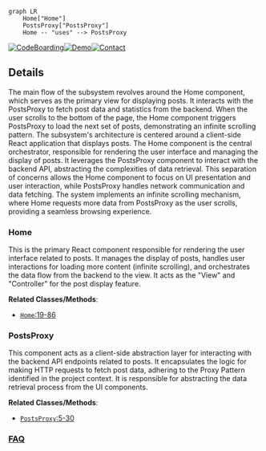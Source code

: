 ```mermaid
graph LR
    Home["Home"]
    PostsProxy["PostsProxy"]
    Home -- "uses" --> PostsProxy
```

[![CodeBoarding](https://img.shields.io/badge/Generated%20by-CodeBoarding-9cf?style=flat-square)](https://github.com/CodeBoarding/CodeBoarding)[![Demo](https://img.shields.io/badge/Try%20our-Demo-blue?style=flat-square)](https://www.codeboarding.org/demo)[![Contact](https://img.shields.io/badge/Contact%20us%20-%20contact@codeboarding.org-lightgrey?style=flat-square)](mailto:contact@codeboarding.org)

## Details

The main flow of the subsystem revolves around the Home component, which serves as the primary view for displaying posts. It interacts with the PostsProxy to fetch post data and statistics from the backend. When the user scrolls to the bottom of the page, the Home component triggers PostsProxy to load the next set of posts, demonstrating an infinite scrolling pattern. The subsystem's architecture is centered around a client-side React application that displays posts. The Home component is the central orchestrator, responsible for rendering the user interface and managing the display of posts. It leverages the PostsProxy component to interact with the backend API, abstracting the complexities of data retrieval. This separation of concerns allows the Home component to focus on UI presentation and user interaction, while PostsProxy handles network communication and data fetching. The system implements an infinite scrolling mechanism, where Home requests more data from PostsProxy as the user scrolls, providing a seamless browsing experience.

### Home
This is the primary React component responsible for rendering the user interface related to posts. It manages the display of posts, handles user interactions for loading more content (infinite scrolling), and orchestrates the data flow from the backend to the view. It acts as the "View" and "Controller" for the post display feature.


**Related Classes/Methods**:

- <a href="https://github.com/DrNerf/XgagSPA/blob/master/XgagSPA/ClientApp/components/Home.tsx#L19-L86" target="_blank" rel="noopener noreferrer">`Home`:19-86</a>


### PostsProxy
This component acts as a client-side abstraction layer for interacting with the backend API endpoints related to posts. It encapsulates the logic for making HTTP requests to fetch post data, adhering to the Proxy Pattern identified in the project context. It is responsible for abstracting the data retrieval process from the UI components.


**Related Classes/Methods**:

- <a href="https://github.com/DrNerf/XgagSPA/blob/master/XgagSPA/ClientApp/Proxies/PostsProxy.tsx#L5-L30" target="_blank" rel="noopener noreferrer">`PostsProxy`:5-30</a>




### [FAQ](https://github.com/CodeBoarding/GeneratedOnBoardings/tree/main?tab=readme-ov-file#faq)